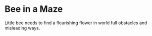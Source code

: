# Bee in a Maze
Little bee needs to find a flourishing flower in world full obstacles and misleading ways.
